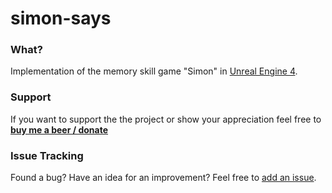 # simon-says

### What?
Implementation of the memory skill game "Simon" in [Unreal Engine 4](https://www.unrealengine.com/en-US/what-is-unreal-engine-4).

### Support
If you want to support the the project or show your appreciation feel free to **[buy me a beer / donate](https://www.paypal.me/kekc1304/1)**

### Issue Tracking
Found a bug? Have an idea for an improvement? Feel free to [add an issue](../../issues).